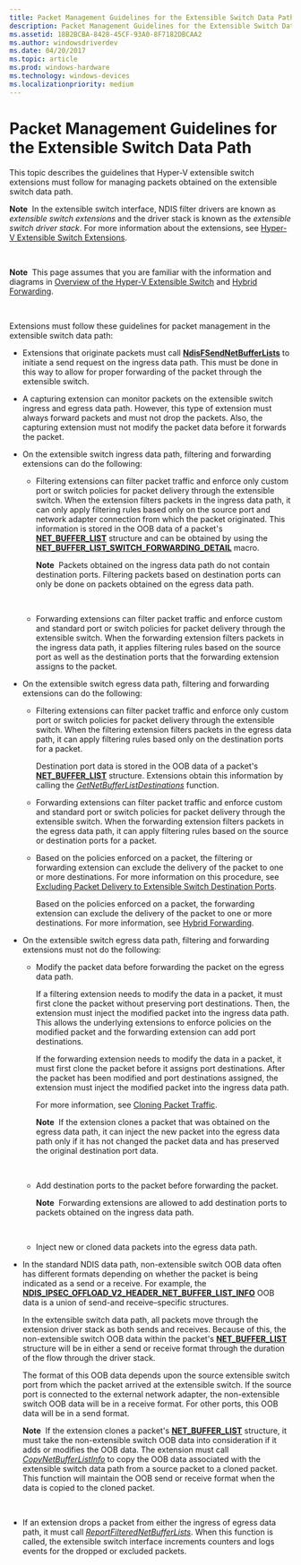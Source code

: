 ```yaml
---
title: Packet Management Guidelines for the Extensible Switch Data Path
description: Packet Management Guidelines for the Extensible Switch Data Path
ms.assetid: 18B2BCBA-8428-45CF-93A0-8F7182DBCAA2
ms.author: windowsdriverdev
ms.date: 04/20/2017
ms.topic: article
ms.prod: windows-hardware
ms.technology: windows-devices
ms.localizationpriority: medium
---
```


# Packet Management Guidelines for the Extensible Switch Data Path


This topic describes the guidelines that Hyper-V extensible switch extensions must follow for managing packets obtained on the extensible switch data path.

**Note**  In the extensible switch interface, NDIS filter drivers are known as *extensible switch extensions* and the driver stack is known as the *extensible switch driver stack*. For more information about the extensions, see [Hyper-V Extensible Switch Extensions](hyper-v-extensible-switch-extensions.md).

 

**Note**  This page assumes that you are familiar with the information and diagrams in [Overview of the Hyper-V Extensible Switch](overview-of-the-hyper-v-extensible-switch.md) and [Hybrid Forwarding](hybrid-forwarding.md).

 

Extensions must follow these guidelines for packet management in the extensible switch data path:

-   Extensions that originate packets must call [**NdisFSendNetBufferLists**](https://msdn.microsoft.com/library/windows/hardware/ff562616) to initiate a send request on the ingress data path. This must be done in this way to allow for proper forwarding of the packet through the extensible switch.

-   A capturing extension can monitor packets on the extensible switch ingress and egress data path. However, this type of extension must always forward packets and must not drop the packets. Also, the capturing extension must not modify the packet data before it forwards the packet.

-   On the extensible switch ingress data path, filtering and forwarding extensions can do the following:

    -   Filtering extensions can filter packet traffic and enforce only custom port or switch policies for packet delivery through the extensible switch. When the extension filters packets in the ingress data path, it can only apply filtering rules based only on the source port and network adapter connection from which the packet originated. This information is stored in the OOB data of a packet's [**NET\_BUFFER\_LIST**](https://msdn.microsoft.com/library/windows/hardware/ff568388) structure and can be obtained by using the [**NET\_BUFFER\_LIST\_SWITCH\_FORWARDING\_DETAIL**](https://msdn.microsoft.com/library/windows/hardware/hh598259) macro.

        **Note**  Packets obtained on the ingress data path do not contain destination ports. Filtering packets based on destination ports can only be done on packets obtained on the egress data path.

         

    -   Forwarding extensions can filter packet traffic and enforce custom and standard port or switch policies for packet delivery through the extensible switch. When the forwarding extension filters packets in the ingress data path, it applies filtering rules based on the source port as well as the destination ports that the forwarding extension assigns to the packet.

-   On the extensible switch egress data path, filtering and forwarding extensions can do the following:

    -   Filtering extensions can filter packet traffic and enforce only custom port or switch policies for packet delivery through the extensible switch. When the filtering extension filters packets in the egress data path, it can apply filtering rules based only on the destination ports for a packet.

        Destination port data is stored in the OOB data of a packet's [**NET\_BUFFER\_LIST**](https://msdn.microsoft.com/library/windows/hardware/ff568388) structure. Extensions obtain this information by calling the [*GetNetBufferListDestinations*](https://msdn.microsoft.com/library/windows/hardware/hh598157) function.

    -   Forwarding extensions can filter packet traffic and enforce custom and standard port or switch policies for packet delivery through the extensible switch. When the forwarding extension filters packets in the egress data path, it can apply filtering rules based on the source or destination ports for a packet.

    -   Based on the policies enforced on a packet, the filtering or forwarding extension can exclude the delivery of the packet to one or more destinations. For more information on this procedure, see [Excluding Packet Delivery to Extensible Switch Destination Ports](excluding-packet-delivery-to-extensible-switch-destination-ports.md).

        Based on the policies enforced on a packet, the forwarding extension can exclude the delivery of the packet to one or more destinations. For more information, see [Hybrid Forwarding](hybrid-forwarding.md).

-   On the extensible switch egress data path, filtering and forwarding extensions must not do the following:

    -   Modify the packet data before forwarding the packet on the egress data path.

        If a filtering extension needs to modify the data in a packet, it must first clone the packet without preserving port destinations. Then, the extension must inject the modified packet into the ingress data path. This allows the underlying extensions to enforce policies on the modified packet and the forwarding extension can add port destinations.

        If the forwarding extension needs to modify the data in a packet, it must first clone the packet before it assigns port destinations. After the packet has been modified and port destinations assigned, the extension must inject the modified packet into the ingress data path.

        For more information, see [Cloning Packet Traffic](cloning-or-duplicating-packet-traffic.md).

        **Note**  If the extension clones a packet that was obtained on the egress data path, it can inject the new packet into the egress data path only if it has not changed the packet data and has preserved the original destination port data.

         

    -   Add destination ports to the packet before forwarding the packet.

        **Note**  Forwarding extensions are allowed to add destination ports to packets obtained on the ingress data path.

         

    -   Inject new or cloned data packets into the egress data path.

-   In the standard NDIS data path, non-extensible switch OOB data often has different formats depending on whether the packet is being indicated as a send or a receive. For example, the [**NDIS\_IPSEC\_OFFLOAD\_V2\_HEADER\_NET\_BUFFER\_LIST\_INFO**](https://msdn.microsoft.com/library/windows/hardware/ff565812) OOB data is a union of send-and receive–specific structures.

    In the extensible switch data path, all packets move through the extension driver stack as both sends and receives. Because of this, the non-extensible switch OOB data within the packet's [**NET\_BUFFER\_LIST**](https://msdn.microsoft.com/library/windows/hardware/ff568388) structure will be in either a send or receive format through the duration of the flow through the driver stack.

    The format of this OOB data depends upon the source extensible switch port from which the packet arrived at the extensible switch. If the source port is connected to the external network adapter, the non-extensible switch OOB data will be in a receive format. For other ports, this OOB data will be in a send format.

    **Note**  If the extension clones a packet's [**NET\_BUFFER\_LIST**](https://msdn.microsoft.com/library/windows/hardware/ff568388) structure, it must take the non-extensible switch OOB data into consideration if it adds or modifies the OOB data. The extension must call [*CopyNetBufferListInfo*](https://msdn.microsoft.com/library/windows/hardware/hh598136) to copy the OOB data associated with the extensible switch data path from a source packet to a cloned packet. This function will maintain the OOB send or receive format when the data is copied to the cloned packet.

     

-   If an extension drops a packet from either the ingress of egress data path, it must call [*ReportFilteredNetBufferLists*](https://msdn.microsoft.com/library/windows/hardware/hh598297). When this function is called, the extensible switch interface increments counters and logs events for the dropped or excluded packets.

 

 





